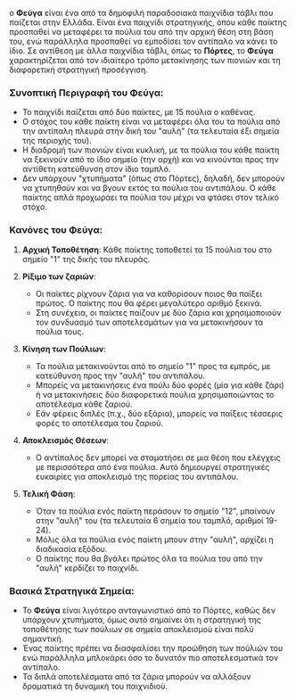 ο **Φεύγα** είναι ένα από τα δημοφιλή παραδοσιακά παιχνίδια τάβλι που παίζεται στην Ελλάδα. Είναι ένα παιχνίδι στρατηγικής, όπου κάθε παίκτης προσπαθεί να μεταφέρει τα πούλια του από την αρχική θέση στη βάση του, ενώ παράλληλα προσπαθεί να εμποδίσει τον αντίπαλο να κάνει το ίδιο. Σε αντίθεση με άλλα παιχνίδια τάβλι, όπως το **Πόρτες**, το **Φεύγα** χαρακτηρίζεται από τον ιδιαίτερο τρόπο μετακίνησης των πιονιών και τη διαφορετική στρατηγική προσέγγιση.

### Συνοπτική Περιγραφή του Φεύγα:

-   Το παιχνίδι παίζεται από δύο παίκτες, με 15 πούλια ο καθένας.
-   Ο στόχος του κάθε παίκτη είναι να μεταφέρει όλα του τα πούλια από την αντίπαλη πλευρά στην δική του "αυλή" (τα τελευταία έξι σημεία της περιοχής του).
-   Η διαδρομή των πιονιών είναι κυκλική, με τα πούλια του κάθε παίκτη να ξεκινούν από το ίδιο σημείο (την αρχή) και να κινούνται προς την αντίθετη κατεύθυνση στον ίδιο ταμπλό.
-   Δεν υπάρχουν "χτυπήματα" (όπως στο Πόρτες), δηλαδή, δεν μπορούν να χτυπηθούν και να βγουν εκτός τα πούλια του αντιπάλου. Ο κάθε παίκτης απλά προχωράει τα πούλια του μέχρι να φτάσει στον τελικό στόχο.

### Κανόνες του Φεύγα:

1.  **Αρχική Τοποθέτηση**: Κάθε παίκτης τοποθετεί τα 15 πούλια του στο σημείο "1" της δικής του πλευράς.

2.  **Ρίξιμο των ζαριών**:

    -   Οι παίκτες ρίχνουν ζάρια για να καθορίσουν ποιος θα παίξει πρώτος. Ο παίκτης που θα φέρει μεγαλύτερο αριθμό ξεκινά.
    -   Στη συνέχεια, οι παίκτες παίζουν με δύο ζάρια και χρησιμοποιούν τον συνδυασμό των αποτελεσμάτων για να μετακινήσουν τα πούλια τους.
3.  **Κίνηση των Πούλιων**:

    -   Τα πούλια μετακινούνται από το σημείο "1" προς τα εμπρός, με κατεύθυνση προς την "αυλή" του αντιπάλου.
    -   Μπορείς να μετακινήσεις ένα πούλι δύο φορές (μία για κάθε ζάρι) ή να μετακινήσεις δύο διαφορετικά πούλια χρησιμοποιώντας το αποτέλεσμα κάθε ζαριού.
    -   Εάν φέρεις διπλές (π.χ., δύο εξάρια), μπορείς να παίξεις τέσσερις φορές το αποτέλεσμα του ζαριού.
4.  **Αποκλεισμός Θέσεων**:

    -   Ο αντίπαλος δεν μπορεί να σταματήσει σε μια θέση που ελέγχεις με περισσότερα από ένα πούλια. Αυτό δημιουργεί στρατηγικές ευκαιρίες για αποκλεισμό της πορείας του αντιπάλου.
5.  **Τελική Φάση**:

    -   Όταν τα πούλια ενός παίκτη περάσουν το σημείο "12", μπαίνουν στην "αυλή" του (τα τελευταία 6 σημεία του ταμπλό, αριθμοί 19-24).
    -   Μόλις όλα τα πούλια ενός παίκτη μπουν στην "αυλή", αρχίζει η διαδικασία εξόδου.
    -   Ο παίκτης που θα βγάλει πρώτος όλα τα πούλια του από την "αυλή" κερδίζει το παιχνίδι.

### Βασικά Στρατηγικά Σημεία:

-   Το **Φεύγα** είναι λιγότερο ανταγωνιστικό από το Πόρτες, καθώς δεν υπάρχουν χτυπήματα, όμως αυτό σημαίνει ότι η στρατηγική της τοποθέτησης των πούλιων σε σημεία αποκλεισμού είναι πολύ σημαντική.
-   Ένας παίκτης πρέπει να διασφαλίσει την προώθηση των πούλιών του ενώ παράλληλα μπλοκάρει όσο το δυνατόν πιο αποτελεσματικά τον αντίπαλο.
-   Τα διπλά αποτελέσματα από τα ζάρια μπορούν να αλλάξουν δραματικά τη δυναμική του παιχνιδιού.